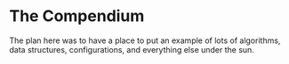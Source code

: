 # The Compendium

The plan here was to have a place to put an example of lots of algorithms, data structures, configurations, and everything else under the sun.

